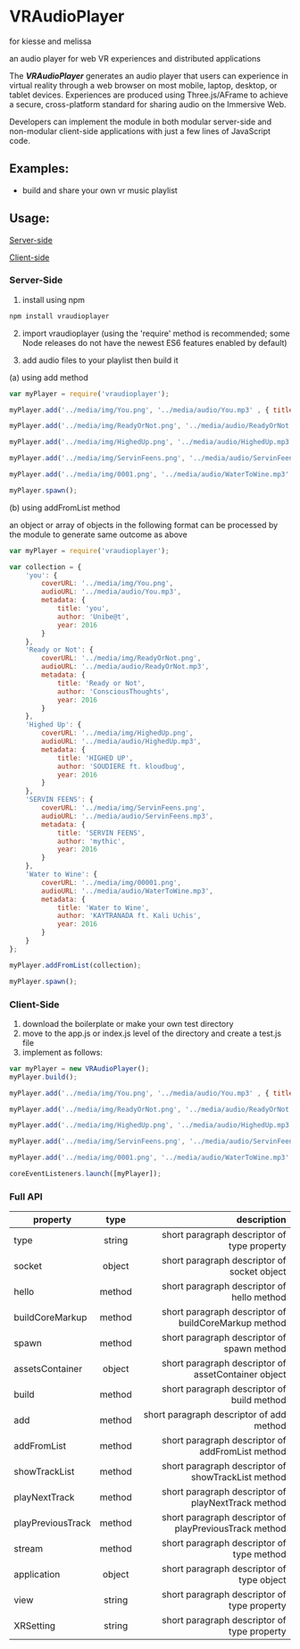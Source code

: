 # VRAudioPlayer

for kiesse and melissa

an audio player for web VR experiences and distributed applications

The **_VRAudioPlayer_** generates an audio player that users can experience in virtual reality through a web browser on most mobile, laptop, desktop, or tablet devices. Experiences are produced using Three.js/AFrame to achieve a secure, cross-platform standard for sharing audio on the Immersive Web.

Developers can implement the module in both modular server-side and non-modular client-side applications with just a few lines of JavaScript code.

## Examples:

* build and share your own vr music playlist

## Usage:

[Server-side](#server-side)

[Client-side](#client-side)

### Server-Side
 1. install using npm
```javascript
npm install vraudioplayer
```
 2. import vraudioplayer (using the 'require' method is recommended; some Node releases do not have the newest ES6 features enabled by default)
 
 3. add audio files to your playlist then build it

 (a) using add method
```javascript
var myPlayer = require('vraudioplayer');

myPlayer.add('../media/img/You.png', '../media/audio/You.mp3' , { title: 'you', author: 'Unibe@t', year: 2016});

myPlayer.add('../media/img/ReadyOrNot.png', '../media/audio/ReadyOrNot.mp3' , { title: 'Ready or Not', author: 'ConsciousThoughts', year: 2016});

myPlayer.add('../media/img/HighedUp.png', '../media/audio/HighedUp.mp3' , { title: 'HIGHED UP', author: 'SOUDIERE ft. kloudbug', year: 2016});

myPlayer.add('../media/img/ServinFeens.png', '../media/audio/ServinFeens.mp3', { title: 'SERVIN FEENS', author: 'mythic', year: 2016});

myPlayer.add('../media/img/0001.png', '../media/audio/WaterToWine.mp3' , { title: 'Water to Wine', author: 'KAYTRANADA ft. Kali Uchis', year: 2016});

myPlayer.spawn();
```
 (b) using addFromList method


an object or array of objects in the following format can be processed by the module to generate same outcome as above

```javascript
var myPlayer = require('vraudioplayer');

var collection = {
    'you': {
        coverURL: '../media/img/You.png',
        audioURL: '../media/audio/You.mp3',
        metadata: {
            title: 'you',
            author: 'Unibe@t',
            year: 2016
        }
    },
    'Ready or Not': {
        coverURL: '../media/img/ReadyOrNot.png',
        audioURL: '../media/audio/ReadyOrNot.mp3',
        metadata: {
            title: 'Ready or Not',
            author: 'ConsciousThoughts',
            year: 2016
        }
    },
    'Highed Up': {
        coverURL: '../media/img/HighedUp.png',
        audioURL: '../media/audio/HighedUp.mp3',
        metadata: {
            title: 'HIGHED UP',
            author: 'SOUDIERE ft. kloudbug',
            year: 2016
        }
    },
    'SERVIN FEENS': {
        coverURL: '../media/img/ServinFeens.png',
        audioURL: '../media/audio/ServinFeens.mp3',
        metadata: {
            title: 'SERVIN FEENS',
            author: 'mythic',
            year: 2016
        }
    },
    'Water to Wine': {
        coverURL: '../media/img/00001.png',
        audioURL: '../media/audio/WaterToWine.mp3',
        metadata: {
            title: 'Water to Wine',
            author: 'KAYTRANADA ft. Kali Uchis',
            year: 2016
        }
    }
};

myPlayer.addFromList(collection);

myPlayer.spawn();
```

### Client-Side

1. download the boilerplate or make your own test directory
2. move to the app.js or index.js level of the directory and create a test.js file
3. implement as follows:

```javascript
var myPlayer = new VRAudioPlayer();
myPlayer.build();

myPlayer.add('../media/img/You.png', '../media/audio/You.mp3' , { title: 'you', author: 'Unibe@t', year: 2016});

myPlayer.add('../media/img/ReadyOrNot.png', '../media/audio/ReadyOrNot.mp3' , { title: 'Ready or Not', author: 'ConsciousThoughts', year: 2016});

myPlayer.add('../media/img/HighedUp.png', '../media/audio/HighedUp.mp3' , { title: 'HIGHED UP', author: 'SOUDIERE ft. kloudbug', year: 2016});

myPlayer.add('../media/img/ServinFeens.png', '../media/audio/ServinFeens.mp3', { title: 'SERVIN FEENS', author: 'mythic', year: 2016});

myPlayer.add('../media/img/0001.png', '../media/audio/WaterToWine.mp3' , { title: 'Water to Wine', author: 'KAYTRANADA ft. Kali Uchis', year: 2016});

coreEventListeners.launch([myPlayer]);
```

### Full API


| property       | type   | description |
| ------------- |:-------------:| -----:|
| type          | string       | short paragraph descriptor of type property |
| socket        | object        |  short paragraph descriptor of socket object |
| hello         | method        | short paragraph descriptor of hello method|
| buildCoreMarkup | method        | short paragraph descriptor of buildCoreMarkup method|
| spawn         | method        | short paragraph descriptor of spawn method|
| assetsContainer | object        | short paragraph descriptor of assetContainer object |
| build         | method        | short paragraph descriptor of build method |
| add           | method        | short paragraph descriptor of add method |
| addFromList   | method        | short paragraph descriptor of addFromList method |
| showTrackList | method        | short paragraph descriptor of showTrackList method |
| playNextTrack | method        | short paragraph descriptor of playNextTrack method |
| playPreviousTrack | method  |  short paragraph descriptor of playPreviousTrack method |
| stream        | method        | short paragraph descriptor of type method |
| application   | object        | short paragraph descriptor of type object |
| view          | string        | short paragraph descriptor of type property |
| XRSetting     | string        | short paragraph descriptor of type property |
    

